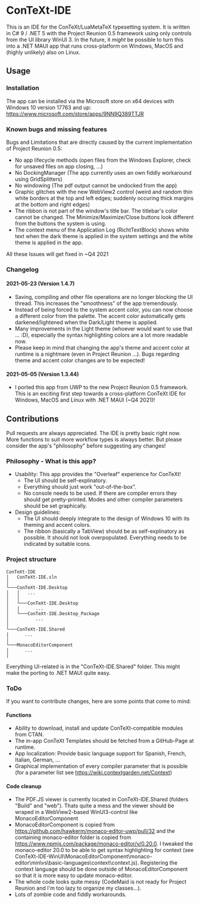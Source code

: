 # ConTeXt-IDE
This is an IDE for the ConTeXt/LuaMetaTeX typesetting system. It is written in C# 9 / .NET 5 with the Project Reunion 0.5 framework using only controls from the UI library WinUI 3. In the future, it *might* be possible to turn this into a .NET MAUI app that runs cross-platform on Windows, MacOS and (highly unlikely) also on Linux.

## Usage

### Installation
The app can be installed via the Microsoft store on x64 devices with Windows 10 version 17763 and up: https://www.microsoft.com/store/apps/9NN9Q389TTJR

### Known bugs and missing features
Bugs and Limitations that are directly caused by the current implementation of Project Reunion 0.5:
- No app lifecycle methods (open files from the Windows Explorer, check for unsaved files on app closing, ...)
- No DockingManager (The app currently uses an own fiddly workaround using GridSplitters)
- No windowing (The pdf output cannot be undocked from the app)
- Graphic glitches with the new WebView2 control (weird and random thin white borders at the top and left edges; suddenly occuring thick margins at the bottom and right edges)
- The ribbon is not part of the window's title bar. The titlebar's color cannot be changed. The Minimize/Maximize/Close buttons look different from the buttons the system is using.
- The context menu of the Application Log (RichtTextBlock) shows white text when the dark theme is applied in the system settings and the white theme is applied in the app.

All these Issues will get fixed in ~Q4 2021

### Changelog
#### 2021-05-23 (Version 1.4.7)
- Saving, compiling and other file operations are no longer blocking the UI thread. This increases the "smoothness" of the app tremendously.
- Instead of being forced to the system accent color, you can now choose a different color from the palette. The accent color automatically gets darkened/lightened when the Dark/Light theme is applied. 
- Many improvements in the Light theme (whoever would want to use that ... :D), especially the syntax highlighting colors are a lot more readable now.
- Please keep in mind that changing the app's theme and accent color at runtime is a nightmare (even in Project Reunion ...). Bugs regarding theme and accent color changes are to be expected!

#### 2021-05-05 (Version 1.3.44)
- I ported this app from UWP to the new Project Reunion 0.5 framework. This is an exciting first step towards a cross-platform ConTeXt IDE for Windows, MacOS and Linux with .NET MAUI (~Q4 2021)!

## Contributions
Pull requests are always appreciated. The IDE is pretty basic right now. More functions to suit more workflow types is always better. But please consider the app's "philosophy" before suggesting any changes!

### Philosophy - What is this app?
- Usability: This app provides the "Overleaf" experience for ConTeXt!
   - The UI should be self-explinatory.
   - Everything should just work "out-of-the-box".
   - No console needs to be used. If there are compiler errors they should get pretty-printed. Modes and other compiler parameters should be set graphically.
- Design guidelines: 
   - The UI should deeply integrate to the design of Windows 10 with its theming and accent colors.
   - The ribbon (basically a TabView) should be as self-explinatory as possible. It should not look overpopulated. Everything needs to be indicated by suitable icons.

### Project structure
```
ConTeXt-IDE
│   ConTeXt-IDE.sln  
│
└───ConTeXt-IDE.Desktop
│   │   ...
│   │
│   └───ConTeXt-IDE.Desktop
│   |      ...
│   └───ConTeXt-IDE.Desktop_Package
│          ...
│   
└───ConTeXt-IDE.Shared
|      ...
│   
└───MonacoEditorComponent
|      ...
│   
```
Everything UI-related is in the "ConTeXt-IDE.Shared" folder. This might make the porting to .NET MAUI quite easy. 

### ToDo
If you want to contribute changes, here are some points that come to mind:

#### Functions
- Ability to download, install and update ConTeXt-compatible modules from CTAN.
- The in-app ConTeXt Templates should be fetched from a GitHub-Page at runtime.
- App localization: Provide basic language support for Spanish, French, Italian, German, ...
- Graphical implementation of every compiler parameter that is possible (for a parameter list see https://wiki.contextgarden.net/Context)

#### Code cleanup
- The PDF.JS viewer is currently located in ConTeXt-IDE.Shared (folders "Build" and "web"). Thats quite a mess and the viewer should be wraped in a WebView2-based WinUI3-control like MonacoEditorComponent
- MonacoEditorComponent is copied from https://github.com/hawkerm/monaco-editor-uwp/pull/32 and the containing monaco-editor folder is copied from https://www.npmjs.com/package/monaco-editor/v/0.20.0. I tweaked the monaco-editor 20.0 to be able to get syntax highlighting for context (see ConTeXt-IDE-WinUI\MonacoEditorComponent\monaco-editor\min\vs\basic-languages\context\context.js). Registering the context language should be done outside of MonacoEditorComponent so that it is more easy to update monaco-editor.
- The whole code looks quite messy (CodeMaid is not ready for Project Reunion and I'm too lazy to organize my classes...).
- Lots of zombie code and fiddly workarounds.

